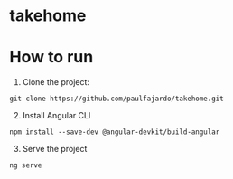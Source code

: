 # takehome
# How to run 

1. Clone the project:

```
git clone https://github.com/paulfajardo/takehome.git 
```

2. Install Angular CLI

```
npm install --save-dev @angular-devkit/build-angular
```

3. Serve the project

```
ng serve
```
